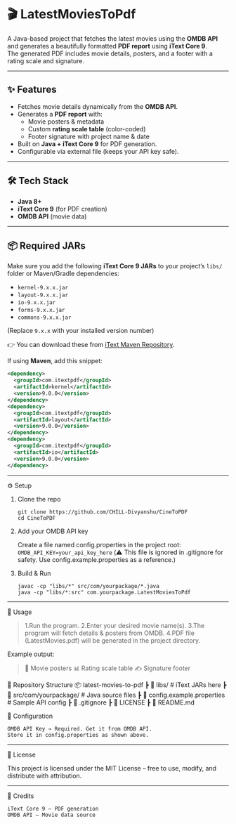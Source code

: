 # 🎬 LatestMoviesToPdf  

A Java-based project that fetches the latest movies using the **OMDB API** and generates a beautifully formatted **PDF report** using **iText Core 9**.  
The generated PDF includes movie details, posters, and a footer with a rating scale and signature.  

---

## ✨ Features  
- Fetches movie details dynamically from the **OMDB API**.  
- Generates a **PDF report** with:  
  - Movie posters & metadata  
  - Custom **rating scale table** (color-coded)  
  - Footer signature with project name & date  
- Built on **Java + iText Core 9** for PDF generation.  
- Configurable via external file (keeps your API key safe).  

---

## 🛠️ Tech Stack  
- **Java 8+**  
- **iText Core 9** (for PDF creation)  
- **OMDB API** (movie data)  

---

## 📦 Required JARs  

Make sure you add the following **iText Core 9 JARs** to your project’s `libs/` folder or Maven/Gradle dependencies:  

- `kernel-9.x.x.jar`  
- `layout-9.x.x.jar`  
- `io-9.x.x.jar`  
- `forms-9.x.x.jar`  
- `commons-9.x.x.jar`  

(Replace `9.x.x` with your installed version number)  

👉 You can download these from [iText Maven Repository](https://mvnrepository.com/artifact/com.itextpdf).  

If using **Maven**, add this snippet:  

```xml
<dependency>
  <groupId>com.itextpdf</groupId>
  <artifactId>kernel</artifactId>
  <version>9.0.0</version>
</dependency>
<dependency>
  <groupId>com.itextpdf</groupId>
  <artifactId>layout</artifactId>
  <version>9.0.0</version>
</dependency>
<dependency>
  <groupId>com.itextpdf</groupId>
  <artifactId>io</artifactId>
  <version>9.0.0</version>
</dependency>
```
---

⚙️ Setup
1. Clone the repo

    ```
    git clone https://github.com/CHILL-Divyanshu/CineToPDF
    cd CineToPDF
    ```

2. Add your OMDB API key

    Create a file named config.properties in the project root:
        ```OMDB_API_KEY=your_api_key_here```
    (⚠️ This file is ignored in .gitignore for safety. Use config.example.properties as a reference.)
3. Build & Run

    
    ```
    javac -cp "libs/*" src/com/yourpackage/*.java
    java -cp "libs/*:src" com.yourpackage.LatestMoviesToPdf
    ```
---
🚀 Usage

> 1.Run the program.
> 2.Enter your desired movie name(s).
> 3.The program will fetch details & posters from OMDB.
> 4.PDF file (LatestMovies.pdf) will be generated in the project directory.


Example output:

>   🎥 Movie posters
>   📊 Rating scale table
>   ✍ Signature footer

📁 Repository Structure
    📦 latest-movies-to-pdf
    ┣ 📂 libs/                # iText JARs here
    ┣ 📂 src/com/yourpackage/ # Java source files
    ┣ 📜 config.example.properties # Sample API config
    ┣ 📜 .gitignore
    ┣ 📜 LICENSE
    ┣ 📜 README.md

🔑 Configuration

    OMDB API Key → Required. Get it from OMDB API.
    Store it in config.properties as shown above.
---
📜 License

This project is licensed under the MIT License – free to use, modify, and distribute with attribution.

---
🙌 Credits

    iText Core 9 – PDF generation
    OMDB API – Movie data source
